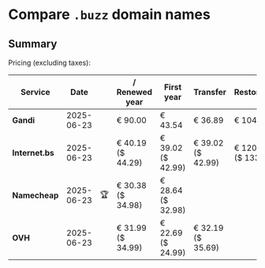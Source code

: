 # Compare `.buzz` domain names

## Summary

Pricing (excluding taxes):

| Service | Date |  | / Renewed year | First year | Transfer | Restoration |
|--|--|--|--|--|--|--|
| **Gandi** | 2025-06-23 |  | € 90.00 | € 43.54 | € 36.89 | € 104.31 |
| **Internet.bs** | 2025-06-23 |  | € 40.19<br>($ 44.29) | € 39.02<br>($ 42.99) | € 39.02<br>($ 42.99) | € 120.99<br>($ 133.35) |
| **Namecheap** | 2025-06-23 | 🏆 | € 30.38<br>($ 34.98) | € 28.64<br>($ 32.98) |  |  |
| **OVH** | 2025-06-23 |  | € 31.99<br>($ 34.99) | € 22.69<br>($ 24.99) | € 32.19<br>($ 35.69) |  |
